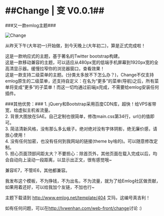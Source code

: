 ##Change | 变 V0.0.1##
======
###又一款emlog主题###

![Change](http://lvwenhan.com/content/uploadfile/201402/8ef21391335205.jpg)


从昨天下午(大年初一)开始做，到今天晚上(大年初二)，算是正式完成啦！

这是一款响应式的主题，基于著名的Twitter bootstrap构建。  
这是一款移动兼容的主题，可以适应从480px宽的低端手机屏幕到1920px宽的全高清显示器。缓慢拉窄你的浏览器窗口，查看效果！  
这是一款支持二级菜单的主题。(分类太多放不下怎么办？)，Change不仅支持emlog原生的二级菜单，还支持自定义：在名为“更多”的菜单(导航)之后，所有菜单将变成“更多”的子菜单！而这一切均通过前端js完成，不需要给emlog安装任何插件。

###其他优势：### 
    1. jQuery和Bootstrap采用百度CDN库，超快！给VPS省带宽，给虚拟主机省流量。  
    2. 背景大图放在SAE。自己定制也很简单，修改main.css第34行，url()的值即可。  
    3. 简洁清新风格，没有那么多幺蛾子。绝对绝对没有字体阴影，绝无廉价感，请放心使用！  
    4. 没有任何加密，也没有任何到我网站的链接(theme by啥的)。可以随意修改定制。  
    5. 担心页面顶部间距太大？不要担心：除首页外，其他页面在载入完成以后，均会自动向上滚动一段距离，以显示出正文，很有感觉哦~

兼容IE7，不管IE6，其他都兼容。

我发布这个模板，不为挣钱，不为出名，不为流量，就为了给Emlog社区做贡献，如果用着还好，可以给我加个友链，不加也行~


主题下载请到 <http://www.emlog.net/template/404>  艾玛，这编号真吉利！

如有任何问题，可以在<http://lvwenhan.com/web-front/change>讨论 :)
